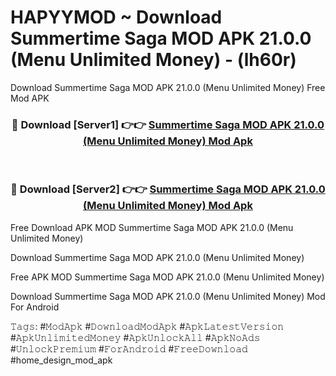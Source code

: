 # HAPYYMOD ~ Download Summertime Saga MOD APK 21.0.0 (Menu Unlimited Money) - (lh60r)
Download Summertime Saga MOD APK 21.0.0 (Menu Unlimited Money) Free Mod APK

<div align="center">
<h3>🔴 Download [Server1] 👉👉 <a href="https://apk-comot.site?title=Summertime_Saga_MOD_APK_21.0.0_(Menu_Unlimited_Money)">Summertime Saga MOD APK 21.0.0 (Menu Unlimited Money) Mod Apk</a></h3><br>

<h3>🔴 Download [Server2] 👉👉 <a href="https://apk-comot.site?title=Summertime_Saga_MOD_APK_21.0.0_(Menu_Unlimited_Money)">Summertime Saga MOD APK 21.0.0 (Menu Unlimited Money) Mod Apk</a></h3>
</div>


Free Download APK MOD Summertime Saga MOD APK 21.0.0 (Menu Unlimited Money)

Download Summertime Saga MOD APK 21.0.0 (Menu Unlimited Money) 

Free APK MOD Summertime Saga MOD APK 21.0.0 (Menu Unlimited Money) 

Download Summertime Saga MOD APK 21.0.0 (Menu Unlimited Money) Mod For Android

𝚃𝚊𝚐𝚜: #𝙼𝚘𝚍𝙰𝚙𝚔 #𝙳𝚘𝚠𝚗𝚕𝚘𝚊𝚍𝙼𝚘𝚍𝙰𝚙𝚔 #𝙰𝚙𝚔𝙻𝚊𝚝𝚎𝚜𝚝𝚅𝚎𝚛𝚜𝚒𝚘𝚗 #𝙰𝚙𝚔𝚄𝚗𝚕𝚒𝚖𝚒𝚝𝚎𝚍𝙼𝚘𝚗𝚎𝚢 #𝙰𝚙𝚔𝚄𝚗𝚕𝚘𝚌𝚔𝙰𝚕𝚕 #𝙰𝚙𝚔𝙽𝚘𝙰𝚍𝚜 #𝚄𝚗𝚕𝚘𝚌𝚔𝙿𝚛𝚎𝚖𝚒𝚞𝚖 #𝙵𝚘𝚛𝙰𝚗𝚍𝚛𝚘𝚒𝚍 #𝙵𝚛𝚎𝚎𝙳𝚘𝚠𝚗𝚕𝚘𝚊𝚍 #home_design_mod_apk